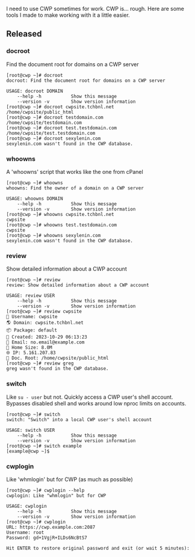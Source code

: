 I need to use CWP sometimes for work. CWP is... rough. Here are some tools I made to make working with it a little easier.

## Released
### docroot
Find the document root for domains on a CWP server

```
[root@cwp ~]# docroot
docroot: Find the document root for domains on a CWP server

USAGE: docroot DOMAIN
    --help -h           Show this message
    --version -v        Show version information
[root@cwp ~]# docroot cwpsite.tchbnl.net
/home/cwpsite/public_html
[root@cwp ~]# docroot testdomain.com
/home/cwpsite/testdomain.com
[root@cwp ~]# docroot test.testdomain.com
/home/cwpsite/test.testdomain.com
[root@cwp ~]# docroot sexylenin.com
sexylenin.com wasn't found in the CWP database.
```

### whoowns
A 'whoowns' script that works like the one from cPanel

```
[root@cwp ~]# whoowns
whoowns: Find the owner of a domain on a CWP server

USAGE: whoowns DOMAIN
    --help -h           Show this message
    --version -v        Show version information
[root@cwp ~]# whoowns cwpsite.tchbnl.net
cwpsite
[root@cwp ~]# whoowns test.testdomain.com
cwpsite
[root@cwp ~]# whoowns sexylenin.com
sexylenin.com wasn't found in the CWP database.
```

### review
Show detailed information about a CWP account

```
[root@cwp ~]# review
review: Show detailed information about a CWP account

USAGE: review USER
    --help -h           Show this message
    --version -v        Show version information
[root@cwp ~]# review cwpsite
🧔 Username: cwpsite
🌎 Domain: cwpsite.tchbnl.net
📦 Package: default
📅 Created: 2023-10-29 06:13:23
📧 Email: no.email@example.com
💾 Home Size: 8.0M
🌐 IP: 5.161.207.83
📂 Doc. Root: /home/cwpsite/public_html
[root@cwp ~]# review greg
greg wasn't found in the CWP database.
```

### switch
Like `su - user` but not. Quickly access a CWP user's shell account. Bypasses disabled shell and works around low nproc limits on accounts.

```
[root@cwp ~]# switch
switch: "Switch" into a local CWP user's shell account

USAGE: switch USER
    --help -h           Show this message
    --version -v        Show version information
[root@cwp ~]# switch example
[example@cwp ~]$
```

### cwplogin
Like 'whmlogin' but for CWP (as much as possible)

```
[root@cwp ~]# cwplogin --help
cwplogin: Like "whmlogin" but for CWP

USAGE: cwplogin
    --help -h           Show this message
    --version -v        Show version information
[root@cwp ~]# cwplogin
URL: https://cwp.example.com:2087
Username: root
Password: gd+1VgjR+ILDs6NcBtS7

Hit ENTER to restore original password and exit (or wait 5 minutes):
```
